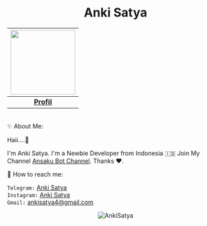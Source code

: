 <p align="center"> <h1 align="center"> Anki Satya </h1> </p>

|<a href="https://t.me/AnkiSatya/"><img src="https://telegra.ph/file/86a8edf9ba658a259aaba.jpg" width="150px" height="150px" /></a> |
|:---------------------------------------------------------------------------------------------------------------------------------------:|
|       **[Profil](https://github.com/Ansaku)**                                                                                |

<br>✨ About Me:

Haii....👋

I'm Anki Satya. I'm a Newbie Developer from Indonesia 🇮🇩 Join My Channel [Ansaku Bot Channel](https://t.me/ansakubotchannel). Thanks ❤️.

💌 How to reach me:

`Telegram:` [Anki Satya](https://t.me/AnkiSatya) <br>
`Instagram:` [Anki Satya](https://instagram.com/satya_ask) <br> 
`Gmail:` ankisatya4@gmail.com <br>

<p align="center">
	<img src=https://github-readme-stats.vercel.app/api?username=Ansaku&show_icons=true&theme=midnight-purple alt=AnkiSatya />
</p>

